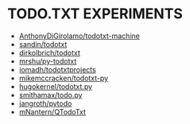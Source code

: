 TODO.TXT EXPERIMENTS
====================
* [AnthonyDiGirolamo/todotxt-machine](https://github.com/AnthonyDiGirolamo/todotxt-machine)
* [sandin/todotxt](https://github.com/sandin/todotxt)
* [dirkolbrich/todotxt](https://github.com/dirkolbrich/todotxt)
* [mrshu/py-todotxt](https://github.com/mrshu/py-todotxt)
* [iomadh/todotxtprojects](https://github.com/iomadh/todotxtprojects)
* [mikemccracken/todotxt-py](https://github.com/mikemccracken/todotxt-py)
* [hugokernel/todotxt.py](https://github.com/hugokernel/todotxt.py)
* [smithamax/todo.py](https://github.com/smithamax/todo.py)
* [jangroth/pytodo](https://github.com/jangroth/pytodo)
* [mNantern/QTodoTxt](https://github.com/mNantern/QTodoTxt)
